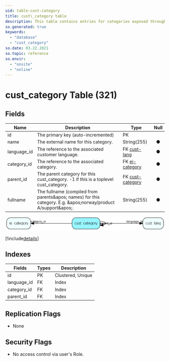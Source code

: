 ```yaml
---
uid: table-cust-category
title: cust\_category table
description: This table contains entries for categories exposed through a customer language.
so.generated: true
keywords:
  - "database"
  - "cust_category"
so.date: 03.22.2021
so.topic: reference
so.envir:
  - "onsite"
  - "online"
---
```


# cust\_category Table (321)

## Fields

| Name | Description | Type | Null |
|------|-------------|------|:----:|
|id|The primary key (auto-incremented)|PK| |
|name|The external name for this category.|String(255)|&#x25CF;|
|language\_id|The reference to the associated customer language.|FK [cust-lang](cust-lang.md)|&#x25CF;|
|category\_id|The reference to the associated category.|FK [ej-category](ej-category.md)|&#x25CF;|
|parent\_id|The parent category for this cust_category. -1 if this is a toplevel cust_category.|FK [cust-category](cust-category.md)|&#x25CF;|
|fullname|The fullname (compiled from parents&amp;apos; names) for this category. E.g. &amp;apos;norway/product A/support&amp;apos;.|String(255)|&#x25CF;|


![cust_category table relationship diagram](./media/cust_category.png)

[!include[details](./includes/cust-category.md)]

## Indexes

| Fields | Types | Description |
|--------|-------|-------------|
|id |PK |Clustered, Unique |
|language\_id |FK |Index |
|category\_id |FK |Index |
|parent\_id |FK |Index |

## Replication Flags

* None

## Security Flags

* No access control via user's Role.

